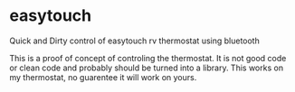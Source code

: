 # easytouch
Quick and Dirty control of easytouch rv thermostat using bluetooth


This is a proof of concept of controling the thermostat. It is not good code or clean code and probably should be turned into a library. This works on my thermostat, no guarentee it will work on yours.
